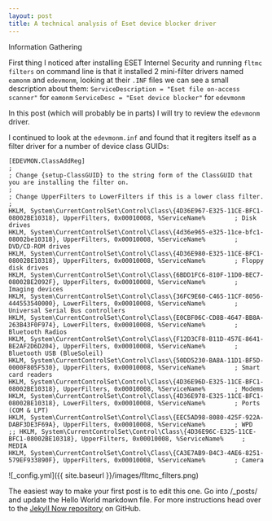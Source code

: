 ```yaml
---
layout: post
title: A technical analysis of Eset device blocker driver
---
```


Information Gathering

First thing I noticed after installing ESET Internel Security and running `fltmc filters` on command line is that it installed 2 mini-filter drivers named `eamonm` and `edevmonm`, looking at their `.INF` files we can see a small description about them:
`ServiceDescription = "Eset file on-access scanner"` for `eamonm`
`ServiceDesc = "Eset device blocker"` for `edevmonm`

In this post (which will probably be in parts) I will try to review the `edevmonm` driver.

I continued to look at the `edevmonm.inf` and found that it regiters itself as a filter driver for a number of device class GUIDs:

```
[EDEVMON.ClassAddReg]
;
; Change {setup-ClassGUID} to the string form of the ClassGUID that you are installing the filter on.
;
; Change UpperFilters to LowerFilters if this is a lower class filter.
;
HKLM, System\CurrentControlSet\Control\Class\{4D36E967-E325-11CE-BFC1-08002BE10318}, UpperFilters, 0x00010008, %ServiceName%		; Disk drives
HKLM, System\CurrentControlSet\Control\Class\{4d36e965-e325-11ce-bfc1-08002be10318}, UpperFilters, 0x00010008, %ServiceName%		; DVD/CD-ROM drives
HKLM, System\CurrentControlSet\Control\Class\{4D36E980-E325-11CE-BFC1-08002BE10318}, UpperFilters, 0x00010008, %ServiceName%		; Floppy disk drives
HKLM, System\CurrentControlSet\Control\Class\{6BDD1FC6-810F-11D0-BEC7-08002BE2092F}, UpperFilters, 0x00010008, %ServiceName%		; Imaging devices 
HKLM, System\CurrentControlSet\Control\Class\{36FC9E60-C465-11CF-8056-444553540000}, LowerFilters, 0x00010008, %ServiceName%		; Universal Serial Bus controllers
HKLM, System\CurrentControlSet\Control\Class\{E0CBF06C-CD8B-4647-BB8A-263B43F0F974}, LowerFilters, 0x00010008, %ServiceName%		; Bluetooth Radios
HKLM, System\CurrentControlSet\Control\Class\{F12D3CF8-B11D-457E-8641-BE2AF2D6D204}, UpperFilters, 0x00010008, %ServiceName%		; Bluetooth USB (BlueSoleil)
HKLM, System\CurrentControlSet\Control\Class\{50DD5230-BA8A-11D1-BF5D-0000F805F530}, UpperFilters, 0x00010008, %ServiceName%		; Smart card readers
HKLM, System\CurrentControlSet\Control\Class\{4D36E96D-E325-11CE-BFC1-08002BE10318}, UpperFilters, 0x00010008, %ServiceName%		; Modems
HKLM, System\CurrentControlSet\Control\Class\{4D36E978-E325-11CE-BFC1-08002BE10318}, LowerFilters, 0x00010008, %ServiceName%		; Ports (COM & LPT)
HKLM, System\CurrentControlSet\Control\Class\{EEC5AD98-8080-425F-922A-DABF3DE3F69A}, UpperFilters, 0x00010008, %ServiceName%		; WPD
;; HKLM, System\CurrentControlSet\Control\Class\{4D36E96C-E325-11CE-BFC1-08002BE10318}, UpperFilters, 0x00010008, %ServiceName%		; MEDIA
HKLM, System\CurrentControlSet\Control\Class\{CA3E7AB9-B4C3-4AE6-8251-579EF933890F}, UpperFilters, 0x00010008, %ServiceName%		; Camera
```

![_config.yml]({{ site.baseurl }}/images/fltmc_filters.png)

The easiest way to make your first post is to edit this one. Go into /_posts/ and update the Hello World markdown file. For more instructions head over to the [Jekyll Now repository](https://github.com/barryclark/jekyll-now) on GitHub.
